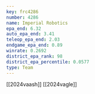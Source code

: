 ```yaml
---
key: frc4286
number: 4286
name: Imperial Robotics
epa_end: 6.32
auto_epa_end: 3.41
teleop_epa_end: 2.03
endgame_epa_end: 0.89
winrate: 0.2692
district_epa_rank: 98
district_epa_percentile: 0.0577
type: Team
---
```

[[2024vaash]]
[[2024vagle]]
